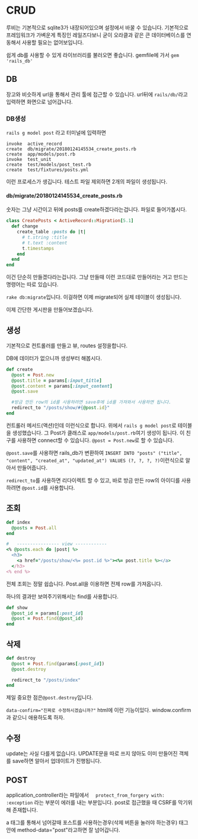 # CRUD

루비는 기본적으로 sqlite3가 내장되어있으며 설정에서 바꿀 수 있습니다. 기본적으로 프레임워크가 가벼운게 특징인 레일즈다보니 굳이 오라클과 같은 큰 데이터베이스를 연동해서 사용할 필요는 없어보입니다. 

쉽게 db를 사용할 수 있게 라이브러리를 불러오면 좋습니다. gemfile에 가서 `gem 'rails_db'`

## DB

장고와 비슷하게 url을 통해서 관리 툴에 접근할 수 있습니다. url뒤에 `rails/db/`라고 입력하면 화면으로 넘어갑니다.

### DB생성

`rails g model post` 라고 터미널에 입력하면

```
invoke  active_record
create  db/migrate/20180124145534_create_posts.rb
create  app/models/post.rb
invoke  test_unit
create  test/models/post_test.rb
create  test/fixtures/posts.yml
```

이런 프로세스가 생깁니다. 테스트 파일 제외하면 2개의 파일이 생성됩니다.

#### db/migrate/20180124145534_create_posts.rb

숫자는 그냥 시간이고 뒤에 posts를 create하겠다라는겁니다. 파일로 들어가봅시다.

```ruby
class CreatePosts < ActiveRecord::Migration[5.1]
  def change
    create_table :posts do |t|
      # t.string :title
      # t.text :content
      t.timestamps
    end
  end
end
```

이건 단순히 만들겠다라는겁니다. 그냥 만들때 이런 코드대로 만들어라는 거고 만드는 명령어는 따로 있습니다.

`rake db:migrate`입니다. 이걸하면 이제 migrate되어 실제 테이블이 생성됩니다.

이제 간단한 게시판을 만들어보겠습니다. 

## 생성

기본적으로 컨트롤러를 만들고 뷰, routes 설정을합니다.

DB에 데이터가 없으니까 생성부터 해봅시다.

```ruby
def create
  @post = Post.new
  @post.title = params[:input_title]
  @post.content = params[:input_content]
  @post.save

  #방금 만든 row의 id를 사용하려면 save후에 id를 가져와서 사용하면 됩니다.
  redirect_to "/posts/show/#{@post.id}"
end
```

컨트롤러 메서드(액션)인데 이런식으로 합니다. 위에서 `rails g model post`로 테이블을 생성했습니다. 그 Post가 클래스로 `app/models/post.rb`여기 생성이 됩니다.  이 친구를 사용하면 connect할 수 있습니다.  `@post = Post.new`로 할 수 있습니다.

`@post.save`를 사용하면 rails_db가 변환하여 `INSERT INTO "posts" ("title", "content", "created_at", "updated_at") VALUES (?, ?, ?, ?)`이런식으로 알아서 만들어줍니다. 

`redirect_to`를 사용하면 리다이렉트 할 수 있고, 바로 방금 만든 row의 아이디를 사용하려면 `@post.id`를 사용합니다.

## 조회

```ruby
def index
  @posts = Post.all
end

#   ---------------- view ------------
<% @posts.each do |post| %>
  <h3>
  	<a href="/posts/show/<%= post.id %>"><%= post.title %></a>
  </h3>
<% end %>
```

전체 조회는 정말 쉽습니다. Post.all을 이용하면 전제 row를 가져옵니다.

하나의 결과만 보여주기위해서는 find를 사용합니다.

```ruby
def show
  @post_id = params[:post_id]
  @post = Post.find(@post_id)
end
```

## 삭제

```ruby
def destroy
  @post = Post.find(params[:post_id])
  @post.destroy

  redirect_to "/posts/index"
end
```

제일 중요한 점은`@post.destroy`입니다.

`data-confirm="진짜로 수정하시겠습니까?"` html에 이런 기능이있다. window.confirm과 같으니 애용하도록 하자.

## 수정

update는 사실 다를게 없습니다. UPDATE문을 따로 쓰지 않아도 이미 만들어진 객체를 save하면 알아서 업데이트가 진행됩니다.

## POST

application_controller라는 파일에서 `  protect_from_forgery with: :exception` 라는 부분이 에러를 내는 부분입니다. post로 접근했을 때 CSRF를 막기위해 존재합니다.

a 태그를 통해서 넘어갈때 포스트를 사용하는경우(삭제 버튼을 눌러야 하는경우) 태그안에 method-data="post"라고하면 잘 넘어갑니다.